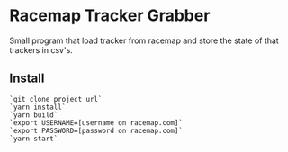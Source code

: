 # Racemap Tracker Grabber

Small program that load tracker from racemap and store the state of that trackers in csv's.

## Install

    `git clone project_url`
    `yarn install`
    `yarn build`
    `export USERNAME=[username on racemap.com]`
    `export PASSWORD=[password on racemap.com]`
    `yarn start`

